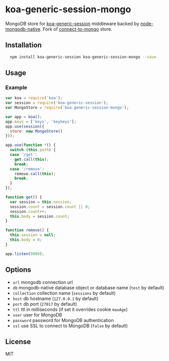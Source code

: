 # koa-generic-session-mongo

MongoDB store for [koa-generic-session](https://github.com/koajs/generic-session) middleware backed by [node-mongodb-native](https://github.com/mongodb/node-mongodb-native).
Fork of [connect-to-mongo](https://github.com/2do2go/connect-to-mongo) store.

## Installation

```sh
  npm install koa-generic-session koa-generic-session-mongo --save
```

## Usage

### Example
```js
var koa = require('koa');
var session = require('koa-generic-session');
var MongoStore = require('koa-generic-session-mongo');

var app = koa();
app.keys = ['keys', 'keykeys'];
app.use(session({
  store: new MongoStore()
}));

app.use(function *() {
  switch (this.path) {
  case '/get':
    get.call(this);
    break;
  case '/remove':
    remove.call(this);
    break;
  }
});

function get() {
  var session = this.session;
  session.count = session.count || 0;
  session.count++;
  this.body = session.count;
}

function remove() {
  this.session = null;
  this.body = 0;
}

app.listen(8080);
```

## Options

  - `url` mongodb connection url
  - `db` mongodb-native database object or database name (`test` by default)
  - `collection` collection name (`sessions` by default)
  - `host` db hostname (`127.0.0.1` by default)
  - `port` db port (`27017` by default)
  - `ttl` ttl in milliseconds (if set it overrides cookie `maxAge`)
  - `user` user for MongoDB
  - `password` password for MongoDB authentication
  - `ssl` use SSL to connect to MongoDB (`false` by default)

## License 
MIT
